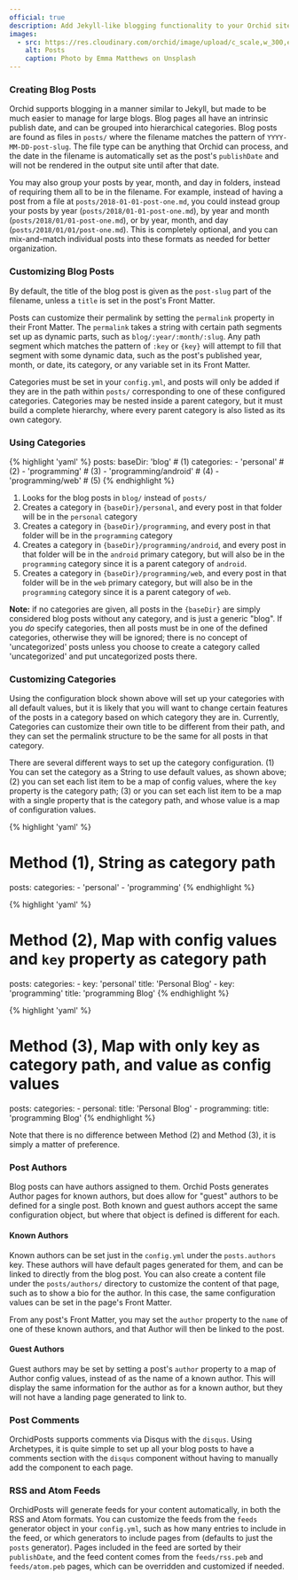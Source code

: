 ```yaml
---
official: true
description: Add Jekyll-like blogging functionality to your Orchid site.
images:
  - src: https://res.cloudinary.com/orchid/image/upload/c_scale,w_300,e_blur:150/v1524973072/plugins/posts.jpg
    alt: Posts
    caption: Photo by Emma Matthews on Unsplash
---
```


### Creating Blog Posts

Orchid supports blogging in a manner similar to Jekyll, but made to be much easier to manage for large blogs. Blog pages
all have an intrinsic publish date, and can be grouped into hierarchical categories. Blog posts are found as files in 
`posts/` where the filename matches the pattern of `YYYY-MM-DD-post-slug`. The file type can be anything that Orchid can
process, and the date in the filename is automatically set as the post's `publishDate` and will not be rendered in the 
output site until after that date. 

You may also group your posts by year, month, and day in folders, instead of requiring them all to be in the filename. 
For example, instead of having a post from a file at `posts/2018-01-01-post-one.md`, you could instead group your posts
by year (`posts/2018/01-01-post-one.md`), by year and month (`posts/2018/01/01-post-one.md`), or by year, month, 
and day (`posts/2018/01/01/post-one.md`). This is completely optional, and you can mix-and-match individual posts into
these formats as needed for better organization.

### Customizing Blog Posts

By default, the title of the blog post is given as the `post-slug` part of the filename, unless a `title` is set in the 
post's Front Matter.

Posts can customize their permalink by setting the `permalink` property in their Front Matter. The `permalink` takes a 
string with certain path segments set up as dynamic parts, such as `blog/:year/:month/:slug`. Any path segment which 
matches the pattern of `:key` or `{key}` will attempt to fill that segment with some dynamic data, such as the post's 
published year, month, or date, its category, or any variable set in its Front Matter.

Categories must be set in your `config.yml`, and posts will only be added if they are in the path within `posts/`
corresponding to one of these configured categories. Categories may be nested inside a parent category, but it must 
build a complete hierarchy, where every parent category is also listed as its own category.

### Using Categories

{% highlight 'yaml' %}
posts:
  baseDir: 'blog'  # (1) 
  categories:
    - 'personal'  # (2)
    - 'programming'  # (3)
    - 'programming/android'  # (4)
    - 'programming/web'  # (5)
{% endhighlight %}

1) Looks for the blog posts in `blog/` instead of `posts/`
2) Creates a category in `{baseDir}/personal`, and every post in that folder will be in the `personal` category
3) Creates a category in `{baseDir}/programming`, and every post in that folder will be in the `programming` category
4) Creates a category in `{baseDir}/programming/android`, and every post in that folder will be in the `android` primary
    category, but will also be in the `programming` category since it is a parent category of `android`. 
5) Creates a category in `{baseDir}/programming/web`, and every post in that folder will be in the `web` primary
    category, but will also be in the `programming` category since it is a parent category of `web`. 
    
**Note:** if no categories are given, all posts in the `{baseDir}` are simply considered blog posts without any 
category, and is just a generic "blog". If you _do_ specify categories, then all posts must be in one of the defined 
categories, otherwise they will be ignored; there is no concept of 'uncategorized' posts unless you choose to create a 
category called 'uncategorized' and put uncategorized posts there. 

### Customizing Categories

Using the configuration block shown above will set up your categories with all default values, but it is likely that you
will want to change certain features of the posts in a category based on which category they are in. Currently, 
Categories can customize their own title to be different from their path, and they can set the permalink structure to be
the same for all posts in that category. 

There are several different ways to set up the category configuration. (1) You can set the category as a String to use
default values, as shown above; (2) you can set each list item to be a map of config values, where the `key` property is 
the category path; (3) or you can set each list item to be a map with a single property that is the category path, and 
whose value is a map of configuration values. 

{% highlight 'yaml' %}
# Method (1), String as category path
posts: 
  categories:
    - 'personal'
    - 'programming'
{% endhighlight %}

{% highlight 'yaml' %}
# Method (2), Map with config values and `key` property as category path
posts: 
  categories:
    - key: 'personal'
      title: 'Personal Blog'
    - key: 'programming'
      title: 'programming Blog'
{% endhighlight %}

{% highlight 'yaml' %}
# Method (3), Map with only key as category path, and value as config values
posts: 
  categories:
    - personal: 
        title: 'Personal Blog'
    - programming:
        title: 'programming Blog'
{% endhighlight %}

Note that there is no difference between Method (2) and Method (3), it is simply a matter of preference.

### Post Authors

Blog posts can have authors assigned to them. Orchid Posts generates Author pages for known authors, but does allow for 
"guest" authors to be defined for a single post. Both known and guest authors accept the same configuration object, but
where that object is defined is different for each.

#### Known Authors

Known authors can be set just in the `config.yml` under the `posts.authors` key. These authors will have default pages 
generated for them, and can be linked to directly from the blog post. You can also create a content file under the 
`posts/authors/` directory to customize the content of that page, such as to show a bio for the author. In this case, 
the same configuration values can be set in the page's Front Matter.

From any post's Front Matter, you may set the `author` property to the `name` of one of these known authors, and that 
Author will then be linked to the post. 

#### Guest Authors

Guest authors may be set by setting a post's `author` property to a map of Author config values, instead of as the name
of a known author. This will display the same information for the author as for a known author, but they will not have
a landing page generated to link to. 

### Post Comments

OrchidPosts supports comments via Disqus with the `disqus`. Using Archetypes, it is quite simple to set up all
your blog posts to have a comments section with the `disqus` component without having to manually add the component to 
each page. 

### RSS and Atom Feeds

OrchidPosts will generate feeds for your content automatically, in both the RSS and Atom formats. You can customize the 
feeds from the `feeds` generator object in your `config.yml`, such as how many entries to include in the feed, or which 
generators to include pages from (defaults to just the `posts` generator). Pages included in the feed are sorted by 
their `publishDate`, and the feed content comes from the `feeds/rss.peb` and `feeds/atom.peb` pages, which can be 
overridden and customized if needed.